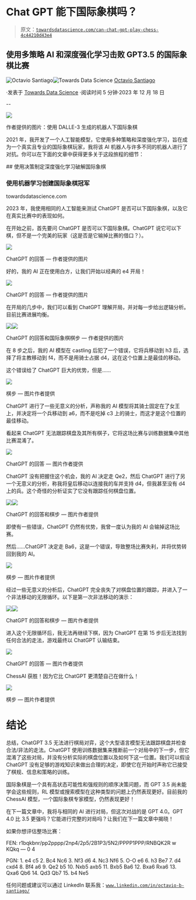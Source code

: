# Chat GPT 能下国际象棋吗？

> 原文：[`towardsdatascience.com/can-chat-gpt-play-chess-4c44210d43e4`](https://towardsdatascience.com/can-chat-gpt-play-chess-4c44210d43e4)

## 使用多策略 AI 和深度强化学习击败 GPT3.5 的国际象棋比赛

[](https://octaviobomfim.medium.com/?source=post_page-----4c44210d43e4--------------------------------)![Octavio Santiago](https://octaviobomfim.medium.com/?source=post_page-----4c44210d43e4--------------------------------)[](https://towardsdatascience.com/?source=post_page-----4c44210d43e4--------------------------------)![Towards Data Science](https://towardsdatascience.com/?source=post_page-----4c44210d43e4--------------------------------) [Octavio Santiago](https://octaviobomfim.medium.com/?source=post_page-----4c44210d43e4--------------------------------)

·发表于 [Towards Data Science](https://towardsdatascience.com/?source=post_page-----4c44210d43e4--------------------------------) ·阅读时间 5 分钟·2023 年 12 月 18 日

--

![](img/f33a7eb2f5450e8975ca20364bceaaab.png)

作者提供的图片：使用 DALLE-3 生成的机器人下国际象棋

2021 年，我开发了一个人工智能模型，它使用多种策略和深度强化学习，旨在成为一个真实且专业的国际象棋玩家，我将该 AI 机器人与许多不同的机器人进行了对抗。你可以在下面的文章中获得更多关于这段旅程的细节：

[](/hacking-chess-with-decision-making-deep-reinforcement-learning-173ed32cf503?source=post_page-----4c44210d43e4--------------------------------) ## 使用决策制定深度强化学习破解国际象棋

### 使用机器学习创建国际象棋冠军

towardsdatascience.com

2023 年，我使用相同的人工智能来测试 ChatGPT 是否可以下国际象棋，以及它在真实比赛中的表现如何。

在开始之前，首先要问 ChatGPT 是否可以下国际象棋。ChatGPT 说它可以下棋，但不是一个完美的玩家（这是否是它输掉比赛的借口？）。

![](img/2d87bbaccdc586b2691d7ef5abb82d0c.png)

ChatGPT 的回答 — 作者提供的图片

好的，我的 AI 正在使用白方，让我们开始以经典的 e4 开局！

![](img/0a603acf47b71f233c941e6d4ae746e9.png)

ChatGPT 的回答 — 作者提供的图片

在开局的几步中，我们可以看到 ChatGPT 理解开局，并对每一步给出逻辑分析。目前比赛进展均衡。

![](img/4ea92d97f7287238dd2bd2f0957cb6d9.png)![](img/3b10af3c8c80a6f469a95e1070eaa0ad.png)

ChatGPT 的回答和国际象棋棋步 — 作者提供的图片

在 8 步之后，我的 AI 模型在 castling 后犯了一个错误，它将兵移动到 h3 后，选择了将主教移动到 f4，而不是用骑士占据 d4，这在这个位置上是最佳的移动。

这个错误给了 ChatGPT 巨大的优势，但是……

![](img/99dde3383674e57b8c38676518f60314.png)

棋步 — 图片作者提供

ChatGPT 进行了一些无意义的分析，声称我的 AI 模型将其骑士固定在了女王上，并决定将一个兵移动到 a6，而不是吃掉 c3 上的骑士，而这才是这个位置的最佳移动。

看起来 ChatGPT 无法跟踪棋盘及其所有棋子，它将这场比赛与训练数据集中其他比赛混淆了。

![](img/8fb7e4ad562f64da6b9cfd58b8bf1d2e.png)

ChatGPT 的回答 — 图片作者提供

ChatGPT 没有把握住这个机会，我的 AI 决定走 Qe2，然后 ChatGPT 进行了另一个无意义的分析，称我将皇后移动以连接我的车并支持 d4，但我甚至没有 d4 上的兵。这个奇怪的分析证实了它没有跟踪任何棋盘位置。

![](img/cd7c429bc4bc3fe02fb437fcc7e79648.png)![](img/732886f4eb038daf1017b1e0a88eab1f.png)

ChatGPT 的回答和棋步 — 图片作者提供

即使有一些错误，ChatGPT 仍然有优势，我曾一度认为我的 AI 会输掉这场比赛。

然后……ChatGPT 决定走 Ba6，这是一个错误，导致整场比赛失利，并将优势转回到我的 AI。

![](img/4e4a3384158c179c5f8404f93a981c52.png)

棋步 — 图片作者提供

经过一些无意义的分析后，ChatGPT 完全丧失了对棋盘位置的跟踪，并进入了一个非法移动的无限循环。以下是第一次非法移动的演示：

![](img/a90aa4d6eb25beaaa37c1632cf06c2af.png)![](img/65b5ee46ab2096bf11364c859871e776.png)

ChatGPT 的回答和棋步 — 图片作者提供

进入这个无限循环后，我无法再继续下棋，因为 ChatGPT 在第 15 步后无法找到任何合法的走法，游戏最终以 ChatGPT 认输结束。

![](img/db6c66edb2b70b3550877017032a44d7.png)

ChatGPT 的回答 — 图片作者提供

ChessAI 获胜！因为它比 ChatGPT 更清楚自己在做什么！

![](img/c5e9ce9bf07f4149ece0197d1a014304.png)

棋步 — 图片作者提供

# 结论

总结，ChatGPT 3.5 无法进行棋局对弈，这个大型语言模型无法跟踪棋盘并检查合法/非法的走法。ChatGPT 使用训练数据集来推断前一个对局中的下一步，但它混淆了这些对局，并没有分析实际的棋盘位置以及如何下这一位置。我们可以假设 ChatGPT 没有足够的游戏知识来做出合理的决定，即使它在开始时声称它已接受了棋规、信息和策略的训练。

国际象棋是一个具有高状态可能性和强规则的顺序决策问题，而 GPT 3.5 尚未能学会这些规则，RL 模型或搜索模型在这种类型的问题上仍然表现更好。目前我的 ChessAI 模型，一个国际象棋专家模型，仍然表现更好！

在下一篇文章中，我将与相同的 AI 进行对局，但这次对战的是 GPT 4.0。GPT 4.0 比 3.5 更强吗？它能进行完整的对局吗？让我们在下一篇文章中揭晓！

如果你想评估整场比赛：

FEN: r1bqkbnr/pp2pppp/2np4/2p5/2B1P3/5N2/PPPP1PPP/RNBQK2R w KQkq — 0 4

PGN: 1\. e4 c5 2\. Bc4 Nc6 3\. Nf3 d6 4\. Nc3 Nf6 5\. O-O e6 6\. h3 Be7 7\. d4 cxd4 8\. Bf4 a6 9\. Qe2 b5 10\. Nxb5 axb5 11\. Bxb5 Ba6 12\. Bxa6 Rxa6 13\. Qxa6 Qb6 14\. Qd3 Qb7 15\. b4 Ne5

任何问题或建议可以通过 LinkedIn 联系我：[`www.linkedin.com/in/octavio-b-santiago/`](https://www.linkedin.com/in/octavio-b-santiago/)
